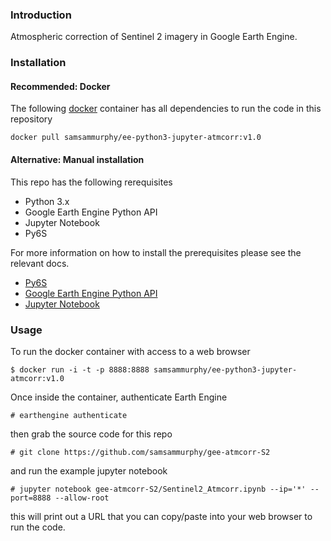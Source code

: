 ### Introduction

Atmospheric correction of Sentinel 2 imagery in Google Earth Engine. 

### Installation

#### Recommended: Docker

The following [docker](https://www.docker.com/community-edition) container has all dependencies to run the code in this repository

`docker pull samsammurphy/ee-python3-jupyter-atmcorr:v1.0`

#### Alternative: Manual installation 

This repo has the following rerequisites

- Python 3.x
- Google Earth Engine Python API
- Jupyter Notebook
- Py6S

For more information on how to install the prerequisites please see the relevant docs.

- [Py6S](http://py6s.readthedocs.io/en/latest/installation.html)
- [Google Earth Engine Python API](https://developers.google.com/earth-engine/python_install)
- [Jupyter Notebook](http://jupyter.readthedocs.io/en/latest/install.html)

### Usage

To run the docker container with access to a web browser

`$ docker run -i -t -p 8888:8888 samsammurphy/ee-python3-jupyter-atmcorr:v1.0`

Once inside the container, authenticate Earth Engine

`# earthengine authenticate`

then grab the source code for this repo

`# git clone https://github.com/samsammurphy/gee-atmcorr-S2`

and run the example jupyter notebook

`# jupyter notebook gee-atmcorr-S2/Sentinel2_Atmcorr.ipynb --ip='*' --port=8888 --allow-root`

this will print out a URL that you can copy/paste into your web browser to run the code.
